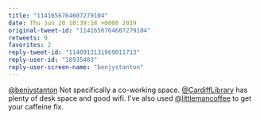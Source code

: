 ```yaml
---
title: "1141656764607279104"
date: Thu Jun 20 10:39:18 +0000 2019
original-tweet-id: "1141656764607279104"
retweets: 0
favorites: 2
reply-tweet-id: "1140913131969011713"
reply-user-id: "18935403"
reply-user-screen-name: "benjystanton"
---
```

<a href="https://twitter.com/benjystanton">@benjystanton</a> Not specifically a co-working space. <a href="https://twitter.com/CardiffLibrary">@CardiffLibrary</a> has plenty of desk space and good wifi. I've also used <a href="https://twitter.com/littlemancoffee">@littlemancoffee</a> to get your caffeine fix.
